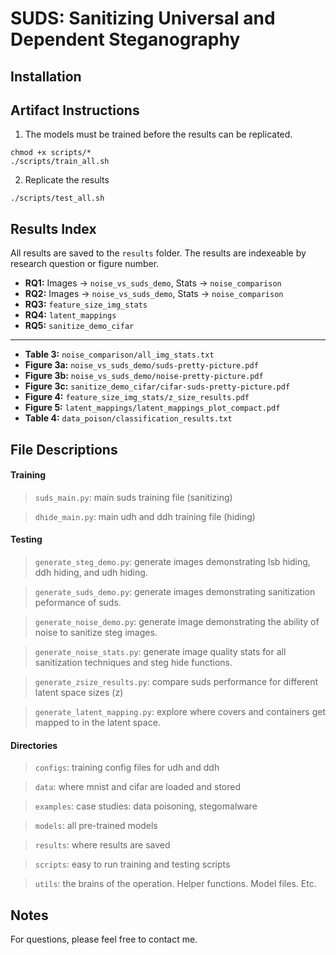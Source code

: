 # SUDS: Sanitizing Universal and Dependent Steganography

## Installation

## Artifact Instructions
1. The models must be trained before the results can be replicated.
```
chmod +x scripts/*
./scripts/train_all.sh
```
2. Replicate the results
```
./scripts/test_all.sh
```
## Results Index
All results are saved to the `results` folder. The results are indexeable by research question or figure number.

- **RQ1:** Images -> `noise_vs_suds_demo`, Stats -> `noise_comparison`
- **RQ2:** Images -> `noise_vs_suds_demo`, Stats -> `noise_comparison`
- **RQ3:** `feature_size_img_stats`
- **RQ4:** `latent_mappings`
- **RQ5:** `sanitize_demo_cifar`
---
- **Table 3:** `noise_comparison/all_img_stats.txt`
- **Figure 3a:** `noise_vs_suds_demo/suds-pretty-picture.pdf`
- **Figure 3b:** `noise_vs_suds_demo/noise-pretty-picture.pdf`
- **Figure 3c:** `sanitize_demo_cifar/cifar-suds-pretty-picture.pdf`
- **Figure 4:** `feature_size_img_stats/z_size_results.pdf`
- **Figure 5:** `latent_mappings/latent_mappings_plot_compact.pdf`
- **Table 4:** `data_poison/classification_results.txt`



## File Descriptions
#### Training
> `suds_main.py`: main suds training file (sanitizing)

> `dhide_main.py`: main udh and ddh training file (hiding)


#### Testing
> `generate_steg_demo.py`: generate images demonstrating lsb hiding, ddh hiding, and udh hiding.

> `generate_suds_demo.py`: generate images demonstrating sanitization peformance of suds.

> `generate_noise_demo.py`: generate image demonstrating the ability of noise to sanitize steg images.

> `generate_noise_stats.py`: generate image quality stats for all sanitization techniques and steg hide functions.

> `generate_zsize_results.py`: compare suds performance for different latent space sizes (z)

> `generate_latent_mapping.py`: explore where covers and containers get mapped to in the latent space.

#### Directories
> `configs`: training config files for udh and ddh

> `data`: where mnist and cifar are loaded and stored

> `examples`: case studies: data poisoning, stegomalware

> `models`: all pre-trained models

> `results`: where results are saved

> `scripts`: easy to run training and testing scripts

> `utils`: the brains of the operation. Helper functions. Model files. Etc.

## Notes
For questions, please feel free to contact me.
